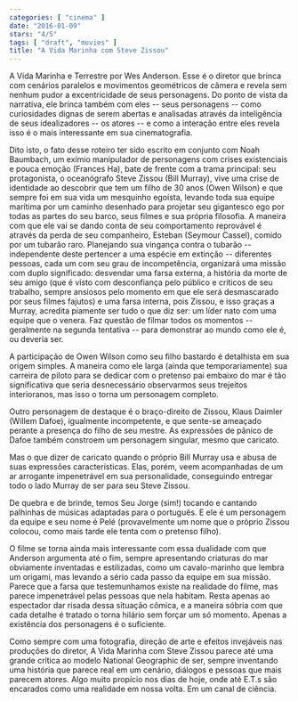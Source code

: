 ```yaml
---
categories: [ "cinema" ]
date: "2016-01-09"
stars: "4/5"
tags: [ "draft", "movies" ]
title: "A Vida Marinha com Steve Zissou"
---
```

A Vida Marinha e Terrestre por Wes Anderson. Esse é o diretor que
brinca com cenários paralelos e movimentos geométricos de câmera e
revela sem nenhum pudor a excentricidade de seus personagens. Do ponto
de vista da narrativa, ele brinca também com eles -- seus personagens
-- como curiosidades dignas de serem abertas e analisadas através da
inteligência de seus idealizadores -- os atores -- e como a interação
entre eles revela isso é o mais interessante em sua cinematografia.

Dito isto, o fato desse roteiro ter sido escrito em conjunto com Noah
Baumbach, um exímio manipulador de personagens com crises existenciais
e pouca emoção (Frances Ha), bate de frente com a trama principal: seu
protagonista, o oceanógrafo Steve Zissou (Bill Murray), vive uma crise
de identidade ao descobrir que tem um filho de 30 anos (Owen Wilson) e
que sempre foi em sua vida um mesquinho egoísta, levando toda sua equipe
marítima por um caminho desenhado para projetar seu gigantesco ego por
todas as partes do seu barco, seus filmes e sua própria filosofia. A
maneira com que ele vai se dando conta de seu comportamento reprovável é
através da perda de seu companheiro, Esteban (Seymour Cassel), comido
por um tubarão raro. Planejando sua vingança contra o tubarão --
independente deste pertencer a uma espécie em extinção -- diferentes
pessoas, cada um com seu grau de incompetência, organizará uma missão
com duplo significado: desvendar uma farsa externa, a história da morte
de seu amigo (que é visto com desconfiança pelo público e críticos de
seu trabalho, sempre ansiosos pelo momento em que ele será desmascarado
por seus filmes fajutos) e uma farsa interna, pois Zissou, e isso graças
a Murray, acredita piamente ser tudo o que diz ser: um líder nato com
uma equipe que o venera. Faz questão de filmar todos os momentos --
geralmente na segunda tentativa -- para demonstrar ao mundo como ele é,
ou deveria ser.

A participação de Owen Wilson como seu filho bastardo é detalhista em
sua origem simples. A maneira como ele larga (ainda que temporariamente)
sua carreira de piloto para se dedicar com o pretenso pai embaixo do
mar é tão significativa que seria desnecessário observarmos seus
trejeitos interioranos, mas isso o torna um personagem completo.

Outro personagem de destaque é o braço-direito de Zissou, Klaus Daimler
(Willem Dafoe), igualmente incompetente, e que sente-se ameaçado perante
a presença do filho de seu mestre. As expressões de pânico de Dafoe
também constroem um personagem singular, mesmo que caricato.

Mas o que dizer de caricato quando o próprio Bill Murray usa e abusa
de suas expressões características. Elas, porém, veem acompanhadas de
um ar arrogante impenetrável em sua personalidade, conseguindo entregar
todo o lado Murray de ser para seu Steve Zissou.

De quebra e de brinde, temos Seu Jorge (sim!) tocando e cantando palhinhas
de músicas adaptadas para o português. E ele é um personagem da equipe
e seu nome é Pelé (provavelmente um nome que o próprio Zissou colocou,
como mais tarde ele tenta com o pretenso filho).

O filme se torna ainda mais interessante com essa dualidade com que
Anderson argumenta até o fim, sempre apresentando criaturas do mar
obviamente inventadas e estilizadas, como um cavalo-marinho que lembra um
origami, mas levando a sério cada passo da equipe em sua missão. Parece
que a farsa que testemunhamos existe na realidade do filme, mas parece
impenetrável pelas pessoas que nela habitam. Resta apenas ao espectador
dar risada dessa situação cômica, e a maneira sóbria com que cada
detalhe é tratado o torna hilário sem forçar um só momento. Apenas
a existência dos personagens é o suficiente.

Como sempre com uma fotografia, direção de arte e efeitos invejáveis
nas produções do diretor, A Vida Marinha com Steve Zissou parece
até uma grande crítica ao modelo National Geographic de ser, sempre
inventando uma história que parece real em um cenário, diálogos e
pessoas que mais parecem atores. Algo muito propício nos dias de hoje,
onde até E.T.s são encarados como uma realidade em nossa volta. Em um
canal de ciência.
